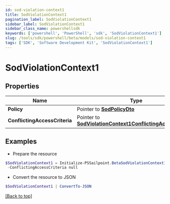 ```yaml
---
id: sod-violation-context1
title: SodViolationContext1
pagination_label: SodViolationContext1
sidebar_label: SodViolationContext1
sidebar_class_name: powershellsdk
keywords: ['powershell', 'PowerShell', 'sdk', 'SodViolationContext1'] 
slug: /tools/sdk/powershell/beta/models/sod-violation-context1
tags: ['SDK', 'Software Development Kit', 'SodViolationContext1']
---
```



# SodViolationContext1

## Properties

Name | Type | Description | Notes
------------ | ------------- | ------------- | -------------
**Policy** |  Pointer to [**SodPolicyDto**](sod-policy-dto) |  | [optional] 
**ConflictingAccessCriteria** |  Pointer to [**SodViolationContext1ConflictingAccessCriteria**](sod-violation-context1-conflicting-access-criteria) |  | [optional] 

## Examples

- Prepare the resource
```powershell
$SodViolationContext1 = Initialize-PSSailpoint.BetaSodViolationContext1  -Policy null `
 -ConflictingAccessCriteria null
```

- Convert the resource to JSON
```powershell
$SodViolationContext1 | ConvertTo-JSON
```


[[Back to top]](#) 

